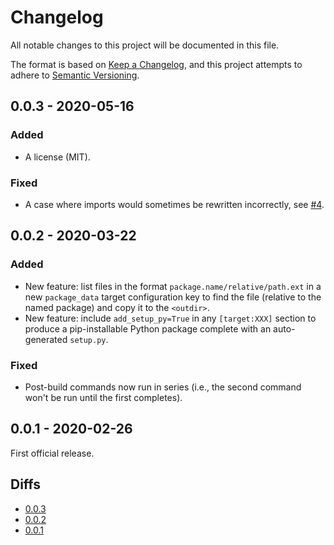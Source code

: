 # Changelog
All notable changes to this project will be documented in this file.

The format is based on [Keep a Changelog](https://keepachangelog.com/en/1.0.0/),
and this project attempts to adhere to [Semantic Versioning](https://semver.org/spec/v2.0.0.html).

## 0.0.3 - 2020-05-16

### Added
 - A license (MIT).

### Fixed
 - A case where imports would sometimes be rewritten incorrectly, see [#4](https://github.com/sclabs/treeshaker/issues/4).

## 0.0.2 - 2020-03-22

### Added
 - New feature: list files in the format `package.name/relative/path.ext` in a
   new `package_data` target configuration key to find the file (relative to the
   named package) and copy it to the `<outdir>`.
 - New feature: include `add_setup_py=True` in any `[target:XXX]` section to
   produce a pip-installable Python package complete with an auto-generated
   `setup.py`.

### Fixed
 - Post-build commands now run in series (i.e., the second command won't be run
   until the first completes).

## 0.0.1 - 2020-02-26

First official release.

## Diffs
- [0.0.3](https://github.com/sclabs/treeshaker/compare/v0.0.2...v0.0.3)
- [0.0.2](https://github.com/sclabs/treeshaker/compare/v0.0.1...v0.0.2)
- [0.0.1](https://github.com/sclabs/treeshaker/tree/v0.0.1)
